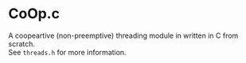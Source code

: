 # CoOp.c
A coopeartive (non-preemptive) threading module in written in C from scratch. <br>
See `threads.h` for more information. 
